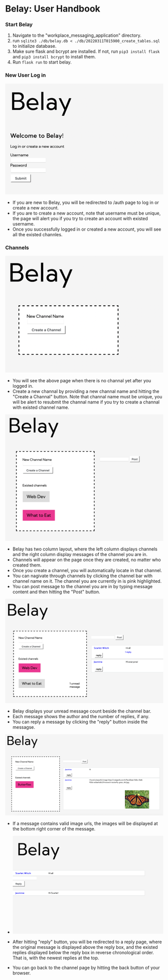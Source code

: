 # Belay: User Handbook

### Start Belay

1. Navigate to the "workplace_messaging_application" directory.
2. run ```sqlite3 ./db/belay.db < ./db/20220311T015900_create_tables.sql``` to initialize database.
3. Make sure flask and bcrypt are installed. If not, run ```pip3 install flask``` and ```pip3 install bcrypt``` to install them.
4. Run ```flask run``` to start belay.

### New User Log in

![auth page](./demo/auth.png)

- If you are new to Belay, you will be redirected to /auth page to log in or create a new account.
- If you are to create a new account, note that username must be unique, the page will alert you if you try to create an
  account with existed username.
- Once you successfully logged in or created a new account, you will see all the existed channles.

### Channels

![create page](./demo/create_channal.png)

- You will see the above page when there is no channal yet after you logged in.
- Create a new channal by providing a new channal name and hitting the "Create a Channal" button. Note that channal name
  must be unique, you will be alert to resubmit the channal name if you try to create a channal with existed channel
  name.

![channels](./demo/post_message.png)

- Belay has two column layout, where the left column displays channels and the right column display messages of the
  channel you are in.
- Channels will appear on the page once they are created, no matter who created them.
- Once you create a channel, you will automatically locate in that channel.
- You can nagivate through channels by clicking the channel bar with channel name on it. The channel you are currently
  in is pink highlighted.
- You can post message to the channel you are in by typing message content and then hitting the "Post" button.

![details](./demo/details.png)

- Belay displays your unread message count beside the channel bar.
- Each message shows the author and the number of replies, if any.
- You can reply a message by clicking the "reply" button inside the messagse.

![image recognition](./demo/image_recog.png)
- If a message contains valid image urls, the images will be displayed at the bottom right corner of the message.

- ![reply](./demo/reply.png)

- After hitting "reply" button, you will be redirected to a reply page, where the original message is displayed above
  the reply box, and the existed replies displayed below the reply box in reverse chronological order. That is, with the
  newest replies at the top.
- You can go back to the channel page by hitting the back button of your browser.